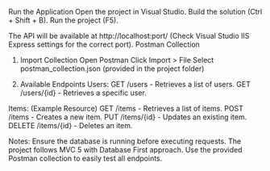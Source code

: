 Run the Application
Open the project in Visual Studio.
Build the solution (Ctrl + Shift + B).
Run the project (F5).

The API will be available at http://localhost:port/ (Check Visual Studio IIS Express settings for the correct port).
Postman Collection
1. Import Collection
Open Postman
Click Import > File
Select postman_collection.json (provided in the project folder)

2. Available Endpoints
Users:
GET /users - Retrieves a list of users.
GET /users/{id} - Retrieves a specific user.

Items: (Example Resource)
GET /items - Retrieves a list of items.
POST /items - Creates a new item.
PUT /items/{id} - Updates an existing item.
DELETE /items/{id} - Deletes an item.

Notes:
Ensure the database is running before executing requests.
The project follows MVC 5 with Database First approach.
Use the provided Postman collection to easily test all endpoints.
